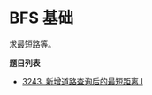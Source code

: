 # BFS 基础

求最短路等。

**题目列表**

- [3243. 新增道路查询后的最短距离 I](https://leetcode.cn/problems/shortest-distance-after-road-addition-queries-i/description/)
